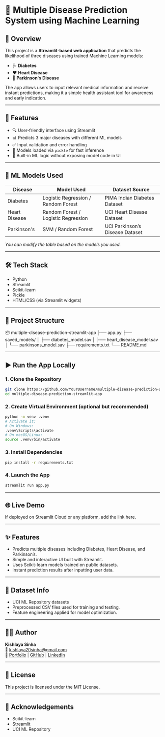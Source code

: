 # 🏥 Multiple Disease Prediction System using Machine Learning

## 📌 Overview

This project is a **Streamlit-based web application** that predicts the likelihood of three diseases using trained Machine Learning models:

- 🩺 **Diabetes**
- ❤️ **Heart Disease**
- 🧠 **Parkinson's Disease**

The app allows users to input relevant medical information and receive instant predictions, making it a simple health assistant tool for awareness and early indication.

---

## 🚀 Features

- 🔍 User-friendly interface using Streamlit  
- 📊 Predicts 3 major diseases with different ML models  
- ✅ Input validation and error handling  
- 💾 Models loaded via `pickle` for fast inference  
- 🧮 Built-in ML logic without exposing model code in UI  

---

## 🧠 ML Models Used

| Disease         | Model Used                     | Dataset Source                   |
|----------------|----------------------------------|----------------------------------|
| Diabetes        | Logistic Regression / Random Forest | PIMA Indian Diabetes Dataset     |
| Heart Disease   | Random Forest / Logistic Regression | UCI Heart Disease Dataset        |
| Parkinson's     | SVM / Random Forest             | UCI Parkinson’s Disease Dataset  |

*You can modify the table based on the models you used.*

---

## 🛠️ Tech Stack

- Python  
- Streamlit  
- Scikit-learn  
- Pickle  
- HTML/CSS (via Streamlit widgets)  

---

## 📁 Project Structure

📦 multiple-disease-prediction-streamlit-app
├── app.py
├── saved_models/
│ ├── diabetes_model.sav
│ ├── heart_disease_model.sav
│ └── parkinsons_model.sav
├── requirements.txt
└── README.md

---

## ▶️ Run the App Locally

### 1. Clone the Repository

```bash
git clone https://github.com/YourUsername/multiple-disease-prediction-streamlit-app.git
cd multiple-disease-prediction-streamlit-app
```

### 2. Create Virtual Environment (optional but recommended)

```bash
python -m venv .venv
# Activate it:
# On Windows:
.venv\Scripts\activate
# On macOS/Linux:
source .venv/bin/activate
```

### 3. Install Dependencies

```bash
pip install -r requirements.txt
```

### 4. Launch the App

```bash
streamlit run app.py
```

---

## 🌐 Live Demo

If deployed on Streamlit Cloud or any platform, add the link here.

---

## ✨ Features

- Predicts multiple diseases including Diabetes, Heart Disease, and Parkinson’s.
- Simple and interactive UI built with Streamlit.
- Uses Scikit-learn models trained on public datasets.
- Instant prediction results after inputting user data.

---

## 📂 Dataset Info

- UCI ML Repository datasets
- Preprocessed CSV files used for training and testing.
- Feature engineering applied for model optimization.

---

## 👨‍💻 Author

**Kishlaya Sinha**  
📧 kishlaya20sinha@gmail.com  
🔗 [Portfolio](#) | [GitHub](https://github.com/kishlayasinha) | [LinkedIn](https://www.linkedin.com/in/kishlayasinha/)

---

## 📜 License

This project is licensed under the MIT License.

---

## 🙏 Acknowledgements

- Scikit-learn  
- Streamlit  
- UCI ML Repository